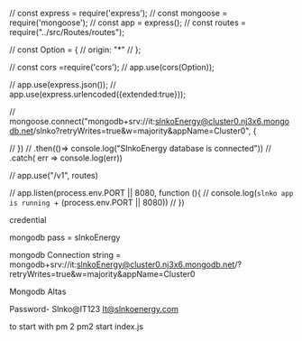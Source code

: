 // const express = require('express');
// const mongoose = require('mongoose');
// const app = express();
// const routes = require("../src/Routes/routes");


// const Option = {
//     origin: "*"
// };

// const cors =require('cors');
// app.use(cors(Option));


// app.use(express.json());
// app.use(express.urlencoded({extended:true}));


// mongoose.connect("mongodb+srv://it:slnkoEnergy@cluster0.nj3x6.mongodb.net/slnko?retryWrites=true&w=majority&appName=Cluster0", {

// })
// .then(()=> console.log("SlnkoEnergy database is connected"))
// .catch( err => console.log(err))


// app.use("/v1", routes)


// app.listen(process.env.PORT || 8080, function (){
//     console.log(`slnko app is running `+ (process.env.PORT || 8080))
// })



credential  

mongodb pass = slnkoEnergy

mongodb Connection string =   mongodb+srv://it:slnkoEnergy@cluster0.nj3x6.mongodb.net/?retryWrites=true&w=majority&appName=Cluster0


Mongodb Altas  

Password- Slnko@IT123
It@slnkoenergy.com




to start with pm 2
pm2 start index.js